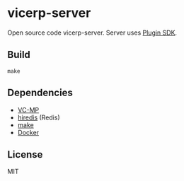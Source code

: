 # vicerp-server
Open source code vicerp-server. Server uses [Plugin SDK](https://forum.vc-mp.org/?topic=13.0).

## Build
    make

## Dependencies
* [VC-MP](https://vc-mp.org/)
* [hiredis](https://redis.io/) (Redis)
* [make](https://www.gnu.org/software/make/)
* [Docker](https://www.docker.com/)

## License
MIT
